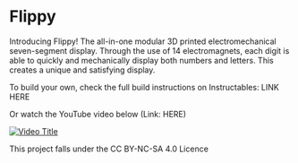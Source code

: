 # Flippy
Introducing Flippy! The all-in-one modular 3D printed electromechanical seven-segment display. Through the use of 14 electromagnets, each digit is able to quickly and mechanically display both numbers and letters. This creates a unique and satisfying display.

To build your own, check the full build instructions on Instructables: LINK HERE

Or watch the YouTube video below (Link: HERE)

[![Video Title](https://img.youtube.com/vi/np4NRMKOG6U/0.jpg)](https://www.youtube.com/watch?v=np4NRMKOG6U)

This project falls under the CC BY-NC-SA 4.0 Licence
